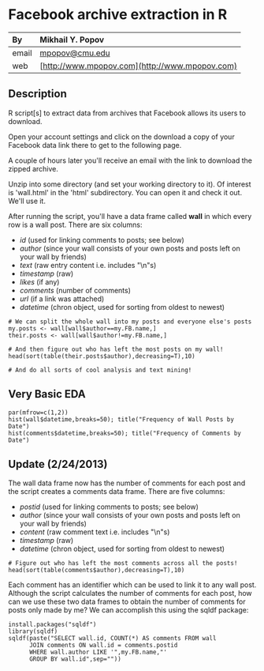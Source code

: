 Facebook archive extraction in R
================================

| By      | Mikhail Y. Popov                                         |
| :---    | :---                                                     |
| email   | [mpopov@cmu.edu](mailto:mpopov@cmu.edu)|
| web     | [http://www.mpopov.com](http://www.mpopov.com)           |

## Description

R script[s] to extract data from archives that Facebook allows its users to download.

Open your account settings and click on the download a copy of your Facebook data link there to get to the following page.

A couple of hours later you'll receive an email with the link to download the zipped archive.

Unzip into some directory (and set your working directory to it). Of interest is 'wall.html' in the 'html' subdirectory. You can open it and check it out. We'll use it.

After running the script, you'll have a data frame called **wall** in which every row is a wall post. There are six columns:

- *id* (used for linking comments to posts; see below)
- *author* (since your wall consists of your own posts and posts left on your wall by friends)
- *text* (raw entry content i.e. includes "\n"s)
- *timestamp* (raw)
- *likes* (if any)
- *comments* (number of comments)
- *url* (if a link was attached)
- *datetime* (chron object, used for sorting from oldest to newest)

```
# We can split the whole wall into my posts and everyone else's posts
my.posts <- wall[wall$author==my.FB.name,]
their.posts <- wall[wall$author!=my.FB.name,]

# And then figure out who has left the most posts on my wall!
head(sort(table(their.posts$author),decreasing=T),10)

# And do all sorts of cool analysis and text mining!
```

## Very Basic EDA

```
par(mfrow=c(1,2))
hist(wall$datetime,breaks=50); title("Frequency of Wall Posts by Date")
hist(comments$datetime,breaks=50); title("Frequency of Comments by Date")
```

## Update (2/24/2013)

The wall data frame now has the number of comments for each post and the script creates a comments data frame. There are five columns:

- *postid* (used for linking comments to posts; see below)
- *author* (since your wall consists of your own posts and posts left on your wall by friends)
- *content* (raw comment text i.e. includes "\n"s)
- *timestamp* (raw)
- *datetime* (chron object, used for sorting from oldest to newest)

```
# Figure out who has left the most comments across all the posts!
head(sort(table(comments$author),decreasing=T),10)
```

Each comment has an identifier which can be used to link it to any wall post. Although the script calculates the number of comments for each post, how can we use these two data frames to obtain the number of comments for posts only made by me? We can accomplish this using the sqldf package:

```
install.packages("sqldf")
library(sqldf)
sqldf(paste("SELECT wall.id, COUNT(*) AS comments FROM wall
	  JOIN comments ON wall.id = comments.postid
	  WHERE wall.author LIKE '",my.FB.name,"'
	  GROUP BY wall.id",sep=""))
```

